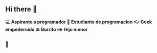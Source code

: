 ## Hi there 👋

:computer: **Aspirante a programador**
:pencil: **Estudiante de programacion**
:eyeglasses: **Geek empedernido**
:oncoming_automobile: **Burrito**
:family: **Hijo menor**

### 👋
